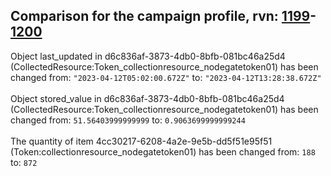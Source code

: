 ## Comparison for the campaign profile, rvn: [1199](https://github.com/PRO100KatYT/FortniteProfileRevisions/tree/main/profiles/campaign/1199%20campaign.json)-[1200](https://github.com/PRO100KatYT/FortniteProfileRevisions/tree/main/profiles/campaign/1200%20campaign.json)

Object last_updated in d6c836af-3873-4db0-8bfb-081bc46a25d4 (CollectedResource:Token_collectionresource_nodegatetoken01) has been changed from: `"2023-04-12T05:02:00.672Z"` to: `"2023-04-12T13:28:38.672Z"`
<br><br>
Object stored_value in d6c836af-3873-4db0-8bfb-081bc46a25d4 (CollectedResource:Token_collectionresource_nodegatetoken01) has been changed from: `51.56403999999999` to: `0.9063699999999244`
<br><br>
The quantity of item 4cc30217-6208-4a2e-9e5b-dd5f51e95f51 (Token:collectionresource_nodegatetoken01) has been changed from: `188` to: `872`
<br><br>

